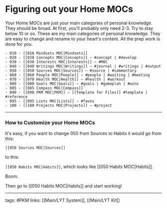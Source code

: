 # Figuring out your Home MOCs
Your Home MOCs are just your main categories of personal knowledge. They should be broad. At first, you'll probably only need 2-3. Try to stay below 10 or so. These are my main categories of personal knowledge. They are easy to change and rename to your heart's content. All the prep work is done for you. 

```
- 010 - [[010 Mindsets MOC|Mindsets]]
- 020 - [[020 Concepts MOC|Concepts]] — #concept | #develop
- 030 - [[030 Interests MOC|Interests]] — #MOC
- 040 - [[040 Writings MOC|Writings]] — #journal | #writings | #output
- 050 - [[050 Sources MOC|Sources]] — #source | #commentary
- 060 - [[060 People MOC|People]] — #people | #waiting | #meeting
- 070 - [[070 Health MOC|Health]] — #health | #workout 
- 080 - [[080 Goals MOC|Goals]] — #goals | #gameplan | #wins
- 085 - [[085 Compass MOC|Compass]]
- 090 - [[090 PKM MOC|PKM]] — [[Template for Files]] #template | #reference
- 095 - [[095 Lists MOC|Lists]] — #faves
- 100 - [[100 Projects MOC|Projects]] — #project 
```

---
### How to Customize your Home MOCs
It's easy, if you want to change 050 from Sources to Habits it would go from this:

`[[050 Sources MOC|Sources]]`

to this:

`[[050 Habits MOC|Habits]]`, which looks like [[050 Habits MOC|Habits]].

Boom.

Then go to  [[050 Habits MOC|Habits]] and start working!

---
tags: #PKM
links: [[Main/LYT System]], [[Main/LYT Kit]]
